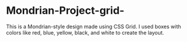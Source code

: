# Mondrian-Project-grid-
This is a Mondrian-style design made using CSS Grid. I used boxes with colors like red, blue, yellow, black, and white to create the layout.
